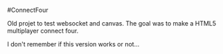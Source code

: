 #ConnectFour

Old projet to test websocket and canvas. The goal was to make a HTML5 multiplayer connect four.

I don't remember if this version works or not...
